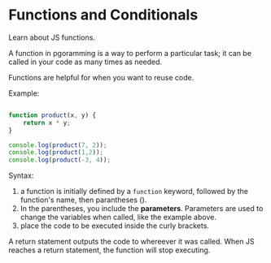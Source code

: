 # Functions and Conditionals
Learn about JS functions.

A function in pgoramming is a way to perform a particular task; it can be called in your code as many times as needed.

Functions are helpful for when you want to reuse code.

Example:

```javascript

function product(x, y) {
    return x * y;
}

console.log(product(7, 2));
console.log(product(1,2));
console.log(product(-3, 4));

```

Syntax:

1. a function is initially defined by a `function` keyword, followed by the function's name, then parantheses ().
2. In the parentheses, you include the **parameters**. Parameters are used to change the variables when called, like the example above.
3. place the code to be executed inside the curly brackets.

A return statement outputs the code to whereever it was called. When JS reaches a return statement, the function will stop executing.



